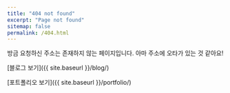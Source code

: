 ```yaml
---
title: "404 not found"
excerpt: "Page not found"
sitemap: false
permalink: /404.html
---
```


방금 요청하신 주소는 존재하지 않는 페이지입니다.
아마 주소에 오타가 있는 것 같아요!

<!-- 블로그 페이지로 -->
[블로그 보기]({{ site.baseurl }}/blog/)

<!-- 포트폴리오로 -->
[포트폴리오 보기]({{ site.baseurl }}/portfolio/)